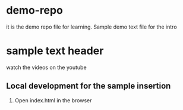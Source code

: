 # demo-repo
it is the demo repo file for learning.
Sample demo text file for the intro
# sample text header
watch the videos on the youtube
## Local development for the sample insertion

1. Open index.html in the browser